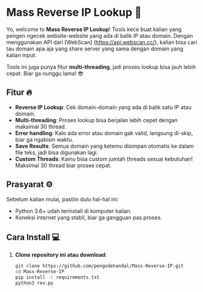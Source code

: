 # Mass Reverse IP Lookup 🚀

Yo, welcome to **Mass Reverse IP Lookup**! Tools kece buat kalian yang pengen ngecek website-website yang ada di balik IP atau domain. Dengan menggunakan API dari [WebScan] (https://api.webscan.cc/), kalian bisa cari tau domain apa aja yang share server yang sama dengan domain yang kalian input. 

Tools ini juga punya fitur **multi-threading**, jadi proses lookup bisa jauh lebih cepat. Biar ga nunggu lama! 😎

## Fitur 🔥

- **Reverse IP Lookup**: Cek domain-domain yang ada di balik satu IP atau domain.
- **Multi-threading**: Proses lookup bisa berjalan lebih cepet dengan maksimal 30 thread.
- **Error handling**: Kalo ada error atau domain gak valid, langsung di-skip, biar ga ngabisin waktu.
- **Save Results**: Semua domain yang ketemu disimpan otomatis ke dalam file teks, jadi bisa digunakan lagi.
- **Custom Threads**: Kamu bisa custom jumlah threads sesuai kebutuhan! Maksimal 30 thread biar proses cepat.

## Prasyarat ⚙️

Sebelum kalian mulai, pastiin dulu hal-hal ini:

- Python 3.6+ udah terinstall di komputer kalian.
- Koneksi internet yang stabil, biar ga gangguan pas proses.
  
## Cara Install 💻

1. **Clone repository ini atau download**:

   ```bash
   git clone https://github.com/pengodehandal/Mass-Reverse-IP.git
   cd Mass-Reverse-IP
   pip install -r requirements.txt
   python3 rev.py
   

   
